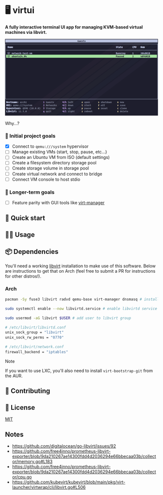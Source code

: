 # 🖥️ virtui

**A fully interactive terminal UI app for managing KVM-based virtual machines via libvirt.**

![screenshot of guests view](screenshot.png)

Why...?

### 🎯 Initial project goals

- [x] Connect to `qemu:///system` hypervisor
- [ ] Manage existing VMs (start, stop, pause, etc...)
- [ ] Create an Ubuntu VM from ISO (default settings)
- [ ] Create a filesystem directory storage pool
- [ ] Create storage volume in storage pool
- [ ] Create virtual network and connect to bridge
- [ ] Connect VM console to host stdio

### 👑 Longer-term goals

- [ ] Feature parity with GUI tools like <a href="https://virt-manager.org/" target="_blank">virt-manager</a>


## 🚀 Quick start


## 👩‍💻 Usage


## 📦️ Dependencies

You'll need a working [libvirt](https://libvirt.org/) installation to make use of this software. Below are instructions to get that on Arch (feel free to submit a PR for instructions for other distros!).

### Arch

```sh
pacman -Sy fuse3 libvirt radvd qemu-base virt-manager dnsmasq # install dependencies
```

```sh
sudo systemctl enable --now libvirtd.service # enable libvirtd service
```

```sh
sudo usermod -aG libvirt $USER # add user to libvirt group
```

```sh
# /etc/libvirt/libvirtd.conf
unix_sock_group = "libvirt"
unix_sock_rw_perms = "0770"
```

```sh
# /etc/libvirt/network.conf
firewall_backend = "iptables"
```
> [!NOTE]  
> If you want to use LXC, you'll also need to install `virt-bootstrap-git` from the AUR.



## 🤝 Contributing


## 📃 License

[MIT](https://github.com/nixpig/virtui?tab=MIT-1-ov-file)

## Notes
- https://github.com/digitalocean/go-libvirt/issues/92
- https://github.com/free4inno/prometheus-libvirt-exporter/blob/9da210267ae14300fdd4d2036294e66bbecaa03b/collector/memory.go#L183
- https://github.com/free4inno/prometheus-libvirt-exporter/blob/9da210267ae14300fdd4d2036294e66bbecaa03b/collector/cpu.go
- https://github.com/kubevirt/kubevirt/blob/main/pkg/virt-launcher/virtwrap/cli/libvirt.go#L506
